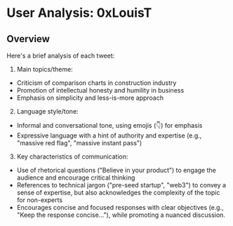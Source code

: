 # User Analysis: 0xLouisT

## Overview

Here's a brief analysis of each tweet:

1. Main topics/theme:
- Criticism of comparison charts in construction industry
- Promotion of intellectual honesty and humility in business
- Emphasis on simplicity and less-is-more approach

2. Language style/tone:
- Informal and conversational tone, using emojis (👇) for emphasis
- Expressive language with a hint of authority and expertise (e.g., "massive red flag", "massive instant pass")

3. Key characteristics of communication:
- Use of rhetorical questions ("Believe in your product") to engage the audience and encourage critical thinking
- References to technical jargon ("pre-seed startup", "web3") to convey a sense of expertise, but also acknowledges the complexity of the topic for non-experts
- Encourages concise and focused responses with clear objectives (e.g., "Keep the response concise..."), while promoting a nuanced discussion.